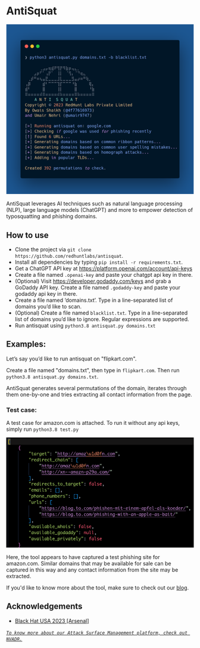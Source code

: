 # AntiSquat

<img src="./antisquat.png">

AntiSquat leverages AI techniques such as natural language processing (NLP), large language models (ChatGPT) and more to empower detection of typosquatting and phishing domains.

## How to use
- Clone the project via `git clone https://github.com/redhuntlabs/antisquat`. 
- Install all dependencies by typing `pip install -r requirements.txt`.
- Get a ChatGPT API key at https://platform.openai.com/account/api-keys
- Create a file named `.openai-key` and paste your chatgpt api key in there.
- (Optional) Visit https://developer.godaddy.com/keys and grab a GoDaddy API key. Create a file named `.godaddy-key` and paste your godaddy api key in there.
- Create a file named ‘domains.txt’. Type in a line-separated list of domains you’d like to scan.
- (Optional) Create a file named `blacklist.txt`. Type in a line-separated list of domains you’d like to ignore. Regular expressions are supported.
- Run antisquat using `python3.8 antisquat.py domains.txt`

## Examples:

Let’s say you’d like to run antisquat on "flipkart.com".

Create a file named "domains.txt", then type in `flipkart.com`. Then run `python3.8 antisquat.py domains.txt`.

AntiSquat generates several permutations of the domain, iterates through them one-by-one and tries extracting all contact information from the page.

### Test case:

A test case for amazon.com is attached. To run it without any api keys, simply run `python3.8 test.py`

![AntiSquat running on Amazon.com](demo.png)

Here, the tool appears to have captured a test phishing site for amazon.com. Similar domains that may be available for sale can be captured in this way and any contact information from the site may be extracted.

If you'd like to know more about the tool, make sure to check out our <a href="https://redhuntlabs.com/blog/antisquat-an-ai-powered-solution-to-prevent-typosquatting-and-phishing/">blog</a>.

## Acknowledgements
<ul type="disc">
<li><a href="https://www.blackhat.com/us-23/arsenal/schedule/index.html#antisquat---an-ai-powered-phishing-domain-finder-33636">Black Hat USA 2023 [Arsenal]</a></li>
</ul>

*[`To know more about our Attack Surface Management platform, check out NVADR.`](https://redhuntlabs.com/nvadr)*
